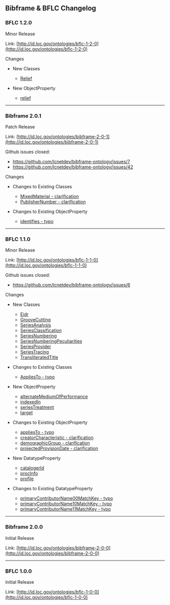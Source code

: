 ## Bibframe & BFLC Changelog

### BFLC 1.2.0
Minor Release

Link: [http://id.loc.gov/ontologies/bflc-1-2-0](http://id.loc.gov/ontologies/bflc-1-2-0)

Changes
 * New Classes
    * [Relief](https://github.com/lcnetdev/bibframe-ontology/blob/master/dev/bflc/class/Relief/rdf.xml)

  * New ObjectProperty  
    * [relief](https://github.com/lcnetdev/bibframe-ontology/blob/master/dev/bflc/property_object/relief/rdf.xml)

---

### Bibframe 2.0.1
Patch Release

Link: [http://id.loc.gov/ontologies/bibframe-2-0-1](http://id.loc.gov/ontologies/bibframe-2-0-1)

Github issues closed: 
 * https://github.com/lcnetdev/bibframe-ontology/issues/7
 * https://github.com/lcnetdev/bibframe-ontology/issues/42
 
Changes
  * Changes to Existing Classes 
    * [MixedMaterial - clarification](https://github.com/lcnetdev/bibframe-ontology/commit/f447b507dcb58d95bb34617886e43f3ac7565098#diff-a63046abd708bb861aa910d97bf42005)
    * [PublisherNumber - clarification](https://github.com/lcnetdev/bibframe-ontology/commit/f447b507dcb58d95bb34617886e43f3ac7565098#diff-1a032606aef2cdee819b56960646ad34)

  * Changes to Existing ObjectProperty 
    * [identifies - typo](https://github.com/lcnetdev/bibframe-ontology/commit/f447b507dcb58d95bb34617886e43f3ac7565098#diff-186fef12f7006b3275b1f23f900ee65e)

---

### BFLC 1.1.0
Minor Release

Link: [http://id.loc.gov/ontologies/bflc-1-1-0](http://id.loc.gov/ontologies/bflc-1-1-0)

Github issues closed: 
 * https://github.com/lcnetdev/bibframe-ontology/issues/6
 
Changes
 * New Classes
    * [Eidr](https://github.com/lcnetdev/bibframe-ontology/blob/master/dev/bflc/class/Eidr/rdf.xml)
    * [GrooveCutting](https://github.com/lcnetdev/bibframe-ontology/blob/master/dev/bflc/class/GrooveCutting/rdf.xml)
    * [SeriesAnalysis](https://github.com/lcnetdev/bibframe-ontology/blob/master/dev/bflc/class/SeriesAnalysis/rdf.xml)
    * [SeriesClassification](https://github.com/lcnetdev/bibframe-ontology/blob/master/dev/bflc/class/SeriesAnalysis/rdf.xml)
    * [SeriesNumbering](https://github.com/lcnetdev/bibframe-ontology/blob/master/dev/bflc/class/SeriesNumbering/rdf.xml)
    * [SeriesNumberingPeculiarities](https://github.com/lcnetdev/bibframe-ontology/blob/master/dev/bflc/class/SeriesNumberingPeculiarities/rdf.xml)
    * [SeriesProvider](https://github.com/lcnetdev/bibframe-ontology/blob/master/dev/bflc/class/SeriesProvider/rdf.xml)
    * [SeriesTracing](https://github.com/lcnetdev/bibframe-ontology/blob/master/dev/bflc/class/SeriesTracing/rdf.xml)
    * [TransliteratedTitle](https://github.com/lcnetdev/bibframe-ontology/blob/master/dev/bflc/class/TransliteratedTitle/rdf.xml)

  * Changes to Existing Classes 
    * [AppliesTo - typo](https://github.com/lcnetdev/bibframe-ontology/commit/0dd82931ab4ea8e6c3f107c2d429621b68cde400#diff-301385cea73657f6cbfabbfe39afbb6d)

  * New ObjectProperty  
    * [alternateMediumOfPerformance](https://github.com/lcnetdev/bibframe-ontology/blob/master/dev/bflc/property_datatype/alternateMediumOfPerformance/rdf.xml)
    * [indexedIn](https://github.com/lcnetdev/bibframe-ontology/blob/master/dev/bflc/property_datatype/indexedIn/rdf.xml)
    * [seriesTreatment](https://github.com/lcnetdev/bibframe-ontology/blob/master/dev/bflc/property_datatype/seriesTreatment/rdf.xml)
    * [target](https://github.com/lcnetdev/bibframe-ontology/blob/master/dev/bflc/property_datatype/target/rdf.xml)

  * Changes to Existing ObjectProperty 
    * [appliesTo - typo](https://github.com/lcnetdev/bibframe-ontology/commit/0dd82931ab4ea8e6c3f107c2d429621b68cde400#diff-986127d9f95c7a11d2d4414de076a868)
    * [creatorCharacteristic - clarification](https://github.com/lcnetdev/bibframe-ontology/commit/0dd82931ab4ea8e6c3f107c2d429621b68cde400#diff-f91df05030afda6291472cd3a0f4c3f0)
    * [demographicGroup - clarification](https://github.com/lcnetdev/bibframe-ontology/commit/0dd82931ab4ea8e6c3f107c2d429621b68cde400#diff-200416223abaa082133c0e67163d81c5)
    * [projectedProvisionDate - clarification](https://github.com/lcnetdev/bibframe-ontology/commit/0dd82931ab4ea8e6c3f107c2d429621b68cde400#diff-2d73a1bdb3acfe16e8d9bc458ea68978)

  * New DatatypeProperty 
    * [catalogerId](https://github.com/lcnetdev/bibframe-ontology/blob/master/dev/bflc/property_datatype/catalogerId/rdf.xml)
    * [procInfo](https://github.com/lcnetdev/bibframe-ontology/blob/master/dev/bflc/property_datatype/procInfo/rdf.xml)
    * [profile](https://github.com/lcnetdev/bibframe-ontology/blob/master/dev/bflc/property_datatype/profile/rdf.xml)

  * Changes to Existing DatatypeProperty 
    * [primaryContributorName00MatchKey - typo](https://github.com/lcnetdev/bibframe-ontology/commit/0dd82931ab4ea8e6c3f107c2d429621b68cde400#diff-846005e134b0fd636716b5acee977303)
    * [primaryContributorName10MatchKey - typo](https://github.com/lcnetdev/bibframe-ontology/commit/0dd82931ab4ea8e6c3f107c2d429621b68cde400#diff-ff1d8d4e28a4c12f73158c837a4dc796)
    * [primaryContributorName11MatchKey - typo](https://github.com/lcnetdev/bibframe-ontology/commit/0dd82931ab4ea8e6c3f107c2d429621b68cde400#diff-f4fb800c8a9ac281dfe1aaf6fe654c05)


---

### Bibframe 2.0.0
Initial Release

Link: [http://id.loc.gov/ontologies/bibframe-2-0-0](http://id.loc.gov/ontologies/bibframe-2-0-0)

---

### BFLC 1.0.0
Initial Release

Link: [http://id.loc.gov/ontologies/bflc-1-0-0](http://id.loc.gov/ontologies/bflc-1-0-0)
